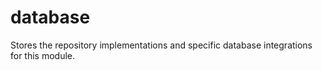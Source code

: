 # database

Stores the repository implementations and specific database integrations for this module.
